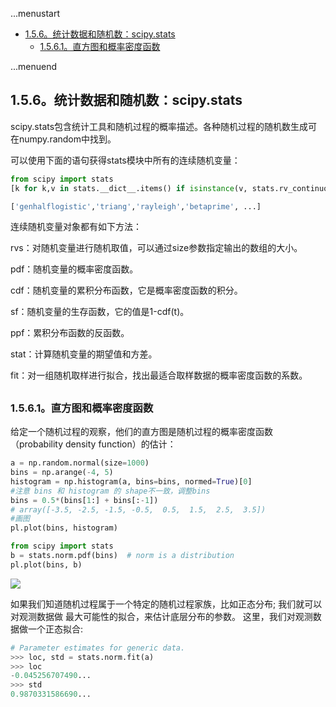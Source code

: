 ...menustart

 - [1.5.6。统计数据和随机数：scipy.stats](#13f0949d6c57f6b2f15ff881b61d4308)
     - [1.5.6.1。直方图和概率密度函数](#52b76b5ffc0d467aa403fe05eb57cf02)

...menuend


<h2 id="13f0949d6c57f6b2f15ff881b61d4308"></h2>


## 1.5.6。统计数据和随机数：scipy.stats

scipy.stats包含统计工具和随机过程的概率描述。各种随机过程的随机数生成可在numpy.random中找到。

可以使用下面的语句获得stats模块中所有的连续随机变量：

```python
from scipy import stats
[k for k,v in stats.__dict__.items() if isinstance(v, stats.rv_continuous)]

['genhalflogistic','triang','rayleigh','betaprime', ...]
```


连续随机变量对象都有如下方法：

rvs：对随机变量进行随机取值，可以通过size参数指定输出的数组的大小。 

pdf：随机变量的概率密度函数。 

cdf：随机变量的累积分布函数，它是概率密度函数的积分。

sf：随机变量的生存函数，它的值是1-cdf(t)。 

ppf：累积分布函数的反函数。 

stat：计算随机变量的期望值和方差。 

fit：对一组随机取样进行拟合，找出最适合取样数据的概率密度函数的系数。 



<h2 id="52b76b5ffc0d467aa403fe05eb57cf02"></h2>


### 1.5.6.1。直方图和概率密度函数

给定一个随机过程的观察，他们的直方图是随机过程的概率密度函数（probability density function）的估计：

```python
a = np.random.normal(size=1000)
bins = np.arange(-4, 5)
histogram = np.histogram(a, bins=bins, normed=True)[0]
#注意 bins 和 histogram 的 shape不一致，调整bins
bins = 0.5*(bins[1:] + bins[:-1])
# array([-3.5, -2.5, -1.5, -0.5,  0.5,  1.5,  2.5,  3.5])
#画图
pl.plot(bins, histogram)

from scipy import stats
b = stats.norm.pdf(bins)  # norm is a distribution
pl.plot(bins, b)
```

![](http://scipy-lectures.github.io/_images/normal_distribution.png)

如果我们知道随机过程属于一个特定的随机过程家族，比如正态分布; 我们就可以对观测数据做 最大可能性的拟合，来估计底层分布的参数。
这里，我们对观测数据做一个正态拟合:

```python
# Parameter estimates for generic data.
>>> loc, std = stats.norm.fit(a)
>>> loc     
-0.045256707490...
>>> std     
0.9870331586690...
```


